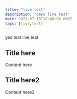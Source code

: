```yaml
---
title: "live test"
description: "desc live test"
date: 2021-07-13T18:46:00.000Z
tags: [live,test]
---
```

yes test live test

## Title here

Content here

## Title here2

Content here2


